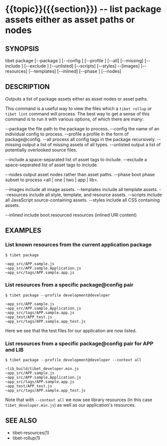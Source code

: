 {{topic}}({{section}}) -- list package assets either as asset paths or nodes
=============================================

## SYNOPSIS

tibet package [--package <package>] [--config <cfg>] [--profile <profile>]
    [--all] [--missing] [--include <asset names>] [--exclude <asset names>]
    [--unlisted] [--scripts] [--styles] --[images] [--resources] [--templates]
    [--inlined] [--phase <phase>] [--nodes]

## DESCRIPTION

Outputs a list of package assets either as asset nodes or asset paths.

This command is a useful way to view the files which a `tibet rollup` or
`tibet lint` command will process. The best way to get a sense of this
command is to run it with various options, of which there are many:

--package    the file path to the package to process.
--config     the name of an individual config to process.
--profile    a profile in the form of package@config.
--all        process all config tags in the package recursively.
--missing    output a list of missing assets of all types.
--unlisted   output a list of potentially overlooked source files.

--include    a space-separated list of asset tags to include.
--exclude    a space-separated list of asset tags to include.

--nodes      output asset nodes rather than asset paths.
--phase      boot phase subset to process <all | one | two | app | lib>.

--images     include all image assets.
--templates  include all template assets.
--resources  include all style, template, and resource assets.
--scripts    include all JavaScript source-containing assets.
--styles     include all CSS containing assets.

--inlined    include boot.resourced resources (inlined URI content)

## EXAMPLES

### List known resources from the current application package

    $ tibet package

    ~app_src/APP.sample.js
    ~app_src/APP.sample.Application.js
    ~app_src/tags/APP.sample.app.js

### List resources from a specific package@config pair

    $ tibet package --profile development@developer

    ~app_src/APP.sample.js
    ~app_src/APP.sample.Application.js
    ~app_src/tags/APP.sample.app.js
    ~app_test/APP_test.js
    ~app_src/tags/APP.sample.app_test.js

Here we see that the test files for our application are now listed.

### List resources from a specific package@config pair for APP and LIB

    $ tibet package --profile development@developer --context all

    ~lib_build/tibet_developer.min.js
    ~app_src/APP.sample.js
    ~app_src/APP.sample.Application.js
    ~app_src/tags/APP.sample.app.js
    ~app_test/APP_test.js
    ~app_src/tags/APP.sample.app_test.js

Note that with `--context all` we now see library resources (in this case
`tibet_developer.min.js`) as well as our application's resources.

## SEE ALSO

  * tibet-resources(1)
  * tibet-rollup(1)
